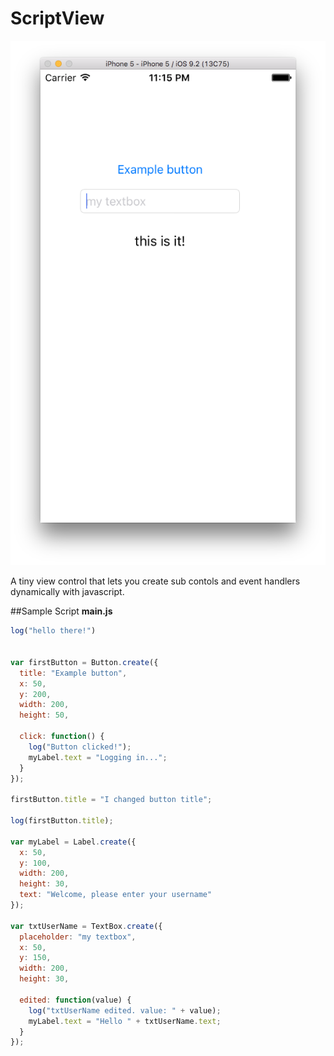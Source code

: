 ScriptView
=====================

![ScriptView](screen.png)

A tiny view control that lets you create sub contols and event handlers dynamically with javascript.

##Sample Script
**main.js**

```js
log("hello there!")


var firstButton = Button.create({
  title: "Example button",
  x: 50,
  y: 200,
  width: 200,
  height: 50,

  click: function() {
    log("Button clicked!");
    myLabel.text = "Logging in...";
  }
});

firstButton.title = "I changed button title";

log(firstButton.title);

var myLabel = Label.create({
  x: 50,
  y: 100,
  width: 200,
  height: 30,
  text: "Welcome, please enter your username"
});

var txtUserName = TextBox.create({
  placeholder: "my textbox",
  x: 50,
  y: 150,
  width: 200,
  height: 30,

  edited: function(value) {
    log("txtUserName edited. value: " + value);
    myLabel.text = "Hello " + txtUserName.text;
  }
});
```